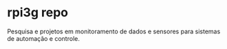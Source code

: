 # rpi3g repo
 
Pesquisa e projetos em monitoramento de dados e sensores para sistemas de automação e controle.
